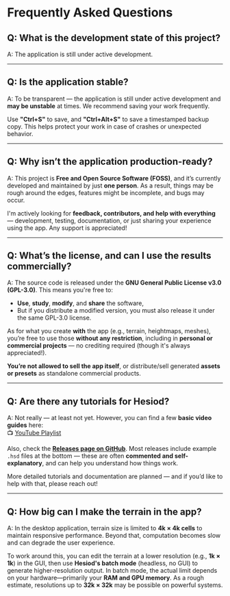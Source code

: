 # Frequently Asked Questions

## Q: What is the development state of this project?
A: The application is still under active development.

---

## Q: Is the application stable?
A: To be transparent — the application is still under active development and **may be unstable** at times. We recommend saving your work frequently.

Use **"Ctrl+S"** to save, and **"Ctrl+Alt+S"** to save a timestamped backup copy. This helps protect your work in case of crashes or unexpected behavior.

---

## Q: Why isn’t the application production-ready?
A: This project is **Free and Open Source Software (FOSS)**, and it’s currently developed and maintained by just **one person**. As a result, things may be rough around the edges, features might be incomplete, and bugs may occur.

I'm actively looking for **feedback, contributors, and help with everything** — development, testing, documentation, or just sharing your experience using the app. Any support is appreciated!

---

## Q: What’s the license, and can I use the results commercially?
A: The source code is released under the **GNU General Public License v3.0 (GPL-3.0)**. This means you're free to:
- **Use**, **study**, **modify**, and **share** the software,
- But if you distribute a modified version, you must also release it under the same GPL-3.0 license.

As for what you create **with** the app (e.g., terrain, heightmaps, meshes), you’re free to use those **without any restriction**, including in **personal or commercial projects** — no crediting required (though it's always appreciated!).

**You’re not allowed to sell the app itself**, or distribute/sell generated **assets or presets** as standalone commercial products.

---

## Q: Are there any tutorials for Hesiod?
A: Not really — at least not yet. However, you can find a few **basic video guides** here:  
📺 [YouTube Playlist](https://m.youtube.com/playlist?list=PLvla2FXp5tDxbPypf_Mp66gWzX_Lga3DK)

Also, check the **[Releases page on GitHub](https://github.com/otto-link/Hesiod/releases/)**. Most releases include example `.hsd` files at the bottom — these are often **commented and self-explanatory**, and can help you understand how things work.

More detailed tutorials and documentation are planned — and if you’d like to help with that, please reach out!

---

## Q: How big can I make the terrain in the app?
A: In the desktop application, terrain size is limited to **4k × 4k cells** to maintain responsive performance. Beyond that, computation becomes slow and can degrade the user experience.

To work around this, you can edit the terrain at a lower resolution (e.g., **1k × 1k**) in the GUI, then use **Hesiod's batch mode** (headless, no GUI) to generate higher-resolution output. In batch mode, the actual limit depends on your hardware—primarily your **RAM and GPU memory**. As a rough estimate, resolutions up to **32k × 32k** may be possible on powerful systems.
